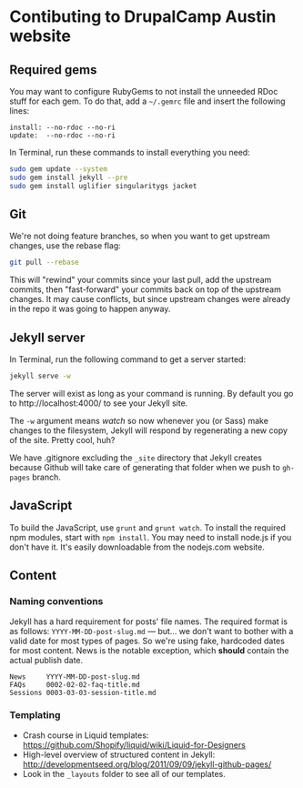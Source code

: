 # Contibuting to DrupalCamp Austin website

## Required gems

You may want to configure RubyGems to not install the unneeded RDoc stuff for each gem. To do that, add a `~/.gemrc` file and insert the following lines:

```
install: --no-rdoc --no-ri
update:  --no-rdoc --no-ri
```

In Terminal, run these commands to install everything you need:

```bash
sudo gem update --system
sudo gem install jekyll --pre
sudo gem install uglifier singularitygs jacket
```

## Git

We're not doing feature branches, so when you want to get upstream changes, use the rebase flag:

```bash
git pull --rebase
```

This will "rewind" your commits since your last pull, add the upstream commits, then "fast-forward" your commits back on top of the upstream changes. It may cause conflicts, but since upstream changes were already in the repo it was going to happen anyway.

## Jekyll server

In Terminal, run the following command to get a server started:

```bash
jekyll serve -w
```

The server will exist as long as your command is running. By default you go to http://localhost:4000/ to see your Jekyll site.

The ```-w``` argument means *watch* so now whenever you (or Sass) make changes to the filesystem, Jekyll will respond by regenerating a new copy of the site. Pretty cool, huh?

We have .gitignore excluding the ```_site``` directory that Jekyll creates because Github will take care of generating that folder when we push to ```gh-pages``` branch.

## JavaScript

To build the JavaScript, use `grunt` and `grunt watch`. To install the required npm modules, start with `npm install`. You may need to install node.js if you don't have it. It's easily downloadable from the nodejs.com website.

## Content

### Naming conventions

Jekyll has a hard requirement for posts' file names. The required format is as follows: ```YYYY-MM-DD-post-slug.md``` — but... we don't want to bother with a valid date for most types of pages. So we're using fake, hardcoded dates for most content. News is the notable exception, which **should** contain the actual publish date.

```
News     YYYY-MM-DD-post-slug.md
FAQs     0002-02-02-faq-title.md
Sessions 0003-03-03-session-title.md
```

### Templating

* Crash course in Liquid templates: https://github.com/Shopify/liquid/wiki/Liquid-for-Designers
* High-level overview of structured content in Jekyll: http://developmentseed.org/blog/2011/09/09/jekyll-github-pages/
* Look in the ```_layouts``` folder to see all of our templates.

